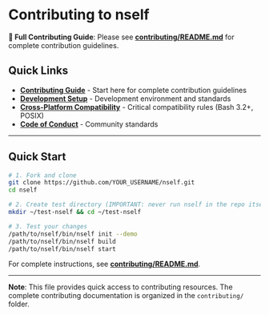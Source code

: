 # Contributing to nself

**📖 Full Contributing Guide**: Please see **[contributing/README.md](contributing/README.md)** for complete contribution guidelines.

## Quick Links

- **[Contributing Guide](contributing/README.md)** - Start here for complete contribution guidelines
- **[Development Setup](contributing/DEVELOPMENT.md)** - Development environment and standards
- **[Cross-Platform Compatibility](contributing/CROSS-PLATFORM-COMPATIBILITY.md)** - Critical compatibility rules (Bash 3.2+, POSIX)
- **[Code of Conduct](contributing/CODE_OF_CONDUCT.md)** - Community standards

---

## Quick Start

```bash
# 1. Fork and clone
git clone https://github.com/YOUR_USERNAME/nself.git
cd nself

# 2. Create test directory (IMPORTANT: never run nself in the repo itself!)
mkdir ~/test-nself && cd ~/test-nself

# 3. Test your changes
/path/to/nself/bin/nself init --demo
/path/to/nself/bin/nself build
/path/to/nself/bin/nself start
```

For complete instructions, see **[contributing/README.md](contributing/README.md)**.

---

**Note**: This file provides quick access to contributing resources. The complete contributing documentation is organized in the `contributing/` folder.
